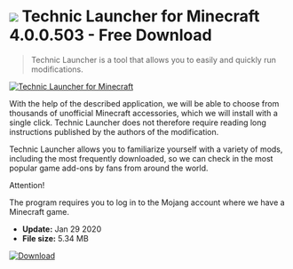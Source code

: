 # ![](https://cdn.softexe.net/static/icon/b/technic-launcher-for-minecraft-8898.png) Technic Launcher for Minecraft 4.0.0.503 - Free Download

> Technic Launcher is a tool that allows you to easily and quickly run modifications.

[![Technic Launcher for Minecraft](https://gallery.dpcdn.pl/imgc/Tools/90311/g_-_420x350_1.5_-_x4fe64182-6b69-4751-a407-cc5405fe673c.png)](https://softexe.net/win/games-entertainment/other/technic-launcher-for-minecraft:hhah.html)

With the help of the described application, we will be able to choose from thousands of unofficial Minecraft accessories, which we will install with a single click. Technic Launcher does not therefore require reading long instructions published by the authors of the modification.
 
 Technic Launcher allows you to familiarize yourself with a variety of mods, including the most frequently downloaded, so we can check in the most popular game add-ons by fans from around the world.
 
 Attention!
 
 The program requires you to log in to the Mojang account where we have a Minecraft game.


- **Update:** Jan 29 2020
- **File size:** 5.34 MB

[![Download](https://cdn.softexe.net/static/img/download.png)](https://softexe.net/win/games-entertainment/other/technic-launcher-for-minecraft:hhah.html)

